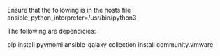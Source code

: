
Ensure that the following is in the hosts file ansible_python_interpreter=/usr/bin/python3

The following are dependicies:

pip install pyvmomi
ansible-galaxy collection install community.vmware
